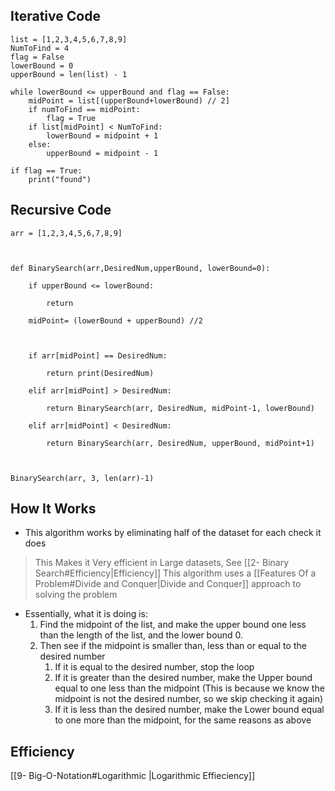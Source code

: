 
## Iterative Code
```
list = [1,2,3,4,5,6,7,8,9]
NumToFind = 4
flag = False
lowerBound = 0
upperBound = len(list) - 1

while lowerBound <= upperBound and flag == False:
	midPoint = list[(upperBound+lowerBound) // 2]
	if numToFind == midPoint:
		flag = True
	if list[midPoint] < NumToFind:
		lowerBound = midpoint + 1
	else:
		upperBound = midpoint - 1

if flag == True:
	print("found")
```


## Recursive Code

```
arr = [1,2,3,4,5,6,7,8,9]

  

def BinarySearch(arr,DesiredNum,upperBound, lowerBound=0):

    if upperBound <= lowerBound:

        return

    midPoint= (lowerBound + upperBound) //2

  

    if arr[midPoint] == DesiredNum:

        return print(DesiredNum)

    elif arr[midPoint] > DesiredNum:

        return BinarySearch(arr, DesiredNum, midPoint-1, lowerBound)

    elif arr[midPoint] < DesiredNum:

        return BinarySearch(arr, DesiredNum, upperBound, midPoint+1)

  

BinarySearch(arr, 3, len(arr)-1)
```




## How It Works

- This algorithm works by eliminating half of the dataset for each check it does
>	This Makes it Very efficient in Large datasets, See [[2- Binary Search#Efficiency|Efficiency]]
>	This algorithm uses a [[Features Of a Problem#Divide and Conquer|Divide and Conquer]] approach to solving the problem
- Essentially, what it is doing is:
	1. Find the midpoint of the list, and make the upper bound one less than the length of the list, and the lower bound 0.
	2. Then see if the midpoint is smaller than, less than or equal to the desired number
		1. If it is equal to the desired number, stop the loop
		2. If it is greater than the desired number, make the Upper bound equal to one less than the midpoint (This is because we know the midpoint is not the desired number, so we skip checking it again)
		3. If it is less than the desired number, make the Lower bound equal to one more than the midpoint, for the same reasons as above



## Efficiency

[[9- Big-O-Notation#Logarithmic |Logarithmic Effieciency]]
